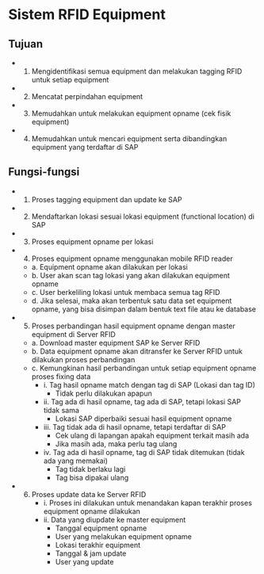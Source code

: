 # Sistem RFID Equipment

## Tujuan
* 1.	Mengidentifikasi semua equipment dan melakukan tagging RFID untuk setiap equipment 
* 2.	Mencatat perpindahan equipment
* 3.	Memudahkan untuk melakukan equipment opname (cek fisik equipment)
* 4.	Memudahkan untuk mencari equipment serta dibandingkan equipment yang terdaftar di SAP

## Fungsi-fungsi
* 1.	Proses tagging equipment dan update ke SAP
* 2.	Mendaftarkan lokasi sesuai lokasi equipment (functional location) di SAP
* 3.	Proses equipment opname per lokasi
* 4.	Proses equipment opname menggunakan mobile RFID reader
    * a.	Equipment opname akan dilakukan per lokasi
    * b.	User akan scan tag lokasi yang akan dilakukan equipment opname
    * c.	User berkeliling lokasi untuk membaca semua tag RFID 
    * d.	Jika selesai, maka akan terbentuk satu data set equipment opname, yang bisa disimpan dalam bentuk text file atau ke          database
* 5.	Proses perbandingan hasil equipment opname dengan master equipment di Server RFID
    * a.	Download master equipment SAP ke Server RFID
    * b.	Data equipment opname akan ditransfer ke Server RFID untuk dilakukan proses perbandingan 
    * c.	Kemungkinan hasil perbandingan untuk setiap equipment opname proses fixing data
        * i.	Tag hasil opname match dengan tag di SAP (Lokasi dan tag ID)
            * Tidak perlu dilakukan apapun
        * ii.	Tag ada di hasil opname, tag ada di SAP, tetapi lokasi SAP tidak sama
            * Lokasi SAP diperbaiki sesuai hasil equipment opname
        * iii.	Tag tidak ada di hasil opname, tetapi terdaftar di SAP
            * Cek ulang di lapangan apakah equipment terkait masih ada
            * Jika masih ada, maka perlu tag ulang
        * iv.	Tag ada di hasil opname, tag di SAP tidak ditemukan (tidak ada yang memakai)
            * Tag tidak berlaku lagi
            * Tag bisa dipakai ulang

* 6.	Proses update data ke Server RFID
        * i.	Proses ini dilakukan untuk menandakan kapan terakhir proses equipment opname dilakukan 
        * ii.	Data yang diupdate ke master equipment
            * Tanggal equipment opname
            * User yang melakukan equipment opname
            * Lokasi terakhir equipment
            * Tanggal & jam update
            * User yang update
